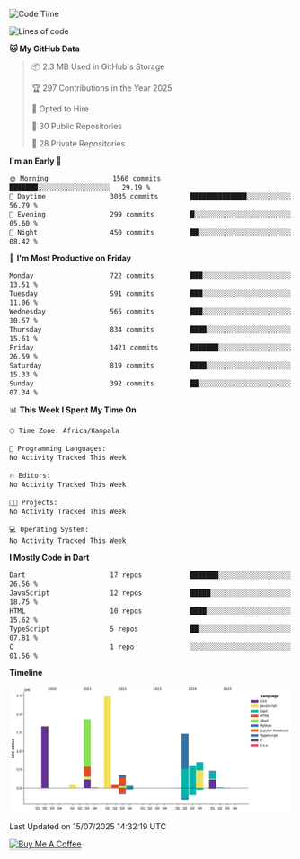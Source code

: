 <!--START_SECTION:waka-->
![Code Time](http://img.shields.io/badge/Code%20Time-949%20hrs%209%20mins-blue)

![Lines of code](https://img.shields.io/badge/From%20Hello%20World%20I%27ve%20Written-9.8%20million%20lines%20of%20code-blue)

**🐱 My GitHub Data** 

> 📦 2.3 MB Used in GitHub's Storage 
 > 
> 🏆 297 Contributions in the Year 2025
 > 
> 💼 Opted to Hire
 > 
> 📜 30 Public Repositories 
 > 
> 🔑 28 Private Repositories 
 > 
**I'm an Early 🐤** 

```text
🌞 Morning                1560 commits        ███████░░░░░░░░░░░░░░░░░░   29.19 % 
🌆 Daytime                3035 commits        ██████████████░░░░░░░░░░░   56.79 % 
🌃 Evening                299 commits         █░░░░░░░░░░░░░░░░░░░░░░░░   05.60 % 
🌙 Night                  450 commits         ██░░░░░░░░░░░░░░░░░░░░░░░   08.42 % 
```
📅 **I'm Most Productive on Friday** 

```text
Monday                   722 commits         ███░░░░░░░░░░░░░░░░░░░░░░   13.51 % 
Tuesday                  591 commits         ███░░░░░░░░░░░░░░░░░░░░░░   11.06 % 
Wednesday                565 commits         ███░░░░░░░░░░░░░░░░░░░░░░   10.57 % 
Thursday                 834 commits         ████░░░░░░░░░░░░░░░░░░░░░   15.61 % 
Friday                   1421 commits        ███████░░░░░░░░░░░░░░░░░░   26.59 % 
Saturday                 819 commits         ████░░░░░░░░░░░░░░░░░░░░░   15.33 % 
Sunday                   392 commits         ██░░░░░░░░░░░░░░░░░░░░░░░   07.34 % 
```


📊 **This Week I Spent My Time On** 

```text
🕑︎ Time Zone: Africa/Kampala

💬 Programming Languages: 
No Activity Tracked This Week

🔥 Editors: 
No Activity Tracked This Week

🐱‍💻 Projects: 
No Activity Tracked This Week

💻 Operating System: 
No Activity Tracked This Week
```

**I Mostly Code in Dart** 

```text
Dart                     17 repos            ███████░░░░░░░░░░░░░░░░░░   26.56 % 
JavaScript               12 repos            █████░░░░░░░░░░░░░░░░░░░░   18.75 % 
HTML                     10 repos            ████░░░░░░░░░░░░░░░░░░░░░   15.62 % 
TypeScript               5 repos             ██░░░░░░░░░░░░░░░░░░░░░░░   07.81 % 
C                        1 repo              ░░░░░░░░░░░░░░░░░░░░░░░░░   01.56 % 
```



**Timeline**

![Lines of Code chart](https://raw.githubusercontent.com/drexhacker/drexhacker/main/assets/bar_graph.png)


 Last Updated on 15/07/2025 14:32:19 UTC
<!--END_SECTION:waka-->

<a href="https://www.buymeacoffee.com/drexsoftorg" target="_blank"><img src="https://www.buymeacoffee.com/assets/img/custom_images/orange_img.png" alt="Buy Me A Coffee" style="height: 41px !important;width: 174px !important;box-shadow: 0px 3px 2px 0px rgba(190, 190, 190, 0.5) !important;-webkit-box-shadow: 0px 3px 2px 0px rgba(190, 190, 190, 0.5) !important;" ></a>


<!---
drexhacker/drexhacker is a ✨ special ✨ repository because its `README.md` (this file) appears on your GitHub profile.
You can click the Preview link to take a look at your changes.
--->
